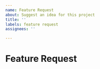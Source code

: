 ```yaml
---
name: Feature Request
about: Suggest an idea for this project
title: ''
labels: feature request
assignees: ''

---
```


# Feature Request

<!-- Suggest an idea for this project -->
